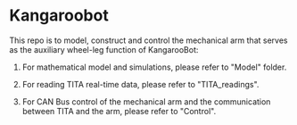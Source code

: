 # Kangaroobot

This repo is to model, construct and control the mechanical arm that serves as the auxiliary wheel-leg function of KangarooBot:

1. For mathematical model and simulations, please refer to "Model" folder.

2. For reading TITA real-time data, please refer to "TITA_readings".

3. For CAN Bus control of the mechanical arm and the communication between TITA and the arm, please refer to "Control".

